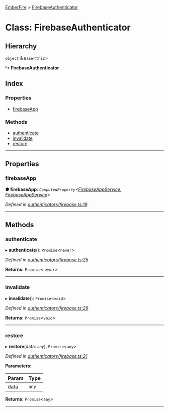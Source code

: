 [EmberFire](../README.md) > [FirebaseAuthenticator](../classes/firebaseauthenticator.md)

# Class: FirebaseAuthenticator

## Hierarchy

  `object` & `Base`<`this`>

**↳ FirebaseAuthenticator**

## Index

### Properties

* [firebaseApp](firebaseauthenticator.md#firebaseapp)

### Methods

* [authenticate](firebaseauthenticator.md#authenticate)
* [invalidate](firebaseauthenticator.md#invalidate)
* [restore](firebaseauthenticator.md#restore)

---

## Properties

<a id="firebaseapp"></a>

###  firebaseApp

**● firebaseApp**: *`ComputedProperty`<[FirebaseAppService](firebaseappservice.md), [FirebaseAppService](firebaseappservice.md)>*

*Defined in [authenticators/firebase.ts:19](https://github.com/firebase/emberfire/blob/ffe43cd/addon/authenticators/firebase.ts#L19)*

___

## Methods

<a id="authenticate"></a>

###  authenticate

▸ **authenticate**(): `Promise`<`never`>

*Defined in [authenticators/firebase.ts:25](https://github.com/firebase/emberfire/blob/ffe43cd/addon/authenticators/firebase.ts#L25)*

**Returns:** `Promise`<`never`>

___
<a id="invalidate"></a>

###  invalidate

▸ **invalidate**(): `Promise`<`void`>

*Defined in [authenticators/firebase.ts:29](https://github.com/firebase/emberfire/blob/ffe43cd/addon/authenticators/firebase.ts#L29)*

**Returns:** `Promise`<`void`>

___
<a id="restore"></a>

###  restore

▸ **restore**(data: *`any`*): `Promise`<`any`>

*Defined in [authenticators/firebase.ts:21](https://github.com/firebase/emberfire/blob/ffe43cd/addon/authenticators/firebase.ts#L21)*

**Parameters:**

| Param | Type |
| ------ | ------ |
| data | `any` |

**Returns:** `Promise`<`any`>

___

